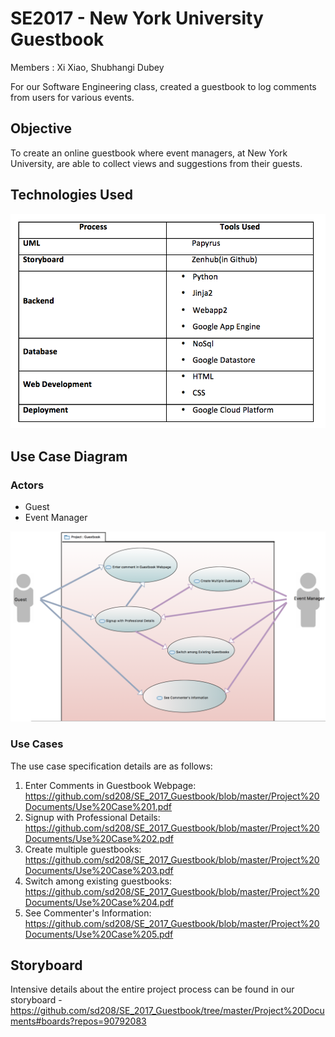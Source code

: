 # SE2017 - New York University Guestbook

Members : Xi Xiao, Shubhangi Dubey

For our Software Engineering class, created a guestbook to log comments from users for various events.

## Objective 
 To create an online guestbook where event managers, at New York University, are able to collect views and suggestions from their guests.
 
 ## Technologies Used
 
 ![Tech Table Image](https://github.com/sd208/SE_2017_Guestbook/blob/master/Project%20Documents/Tech%20Table.png)
 
 ## Use Case Diagram
 
 ### Actors
  - Guest
  - Event Manager
  
![Use Case Diagram](https://github.com/sd208/SE_2017_Guestbook/blob/master/Project%20Documents/Use%20Case%20Diagram.png)

### Use Cases
The use case specification details are as follows:

1. Enter Comments in Guestbook Webpage: 
      https://github.com/sd208/SE_2017_Guestbook/blob/master/Project%20Documents/Use%20Case%201.pdf
2. Signup with Professional Details:
     https://github.com/sd208/SE_2017_Guestbook/blob/master/Project%20Documents/Use%20Case%202.pdf
3. Create multiple guestbooks:
     https://github.com/sd208/SE_2017_Guestbook/blob/master/Project%20Documents/Use%20Case%203.pdf
4. Switch among existing guestbooks:
     https://github.com/sd208/SE_2017_Guestbook/blob/master/Project%20Documents/Use%20Case%204.pdf
5. See Commenter's Information:
     https://github.com/sd208/SE_2017_Guestbook/blob/master/Project%20Documents/Use%20Case%205.pdf
     
## Storyboard

Intensive details about the entire project process can be found in our storyboard - 
https://github.com/sd208/SE_2017_Guestbook/tree/master/Project%20Documents#boards?repos=90792083
